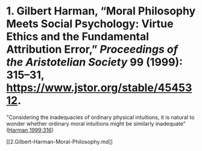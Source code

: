 # 1. Gilbert Harman, “Moral Philosophy Meets Social Psychology: Virtue Ethics and the Fundamental Attribution Error,” *Proceedings of the Aristotelian Society* 99 (1999): 315–31, https://www.jstor.org/stable/4545312.

"Considering the inadequacies of ordinary physical intuitions, it is natural to wonder whether ordinary moral intuitions might be similarly inadequate" ([Harman 1999:316](zotero://open-pdf/library/items/CC8CW56M?page=2))

[[2.Gilbert-Harman-Moral-Philosophy.md]]
